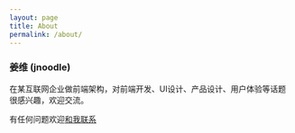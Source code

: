 ```yaml
---
layout: page
title: About
permalink: /about/
---
```


### 姜维 (jnoodle)

在某互联网企业做前端架构，对前端开发、UI设计、产品设计、用户体验等话题很感兴趣，欢迎交流。

有任何问题欢迎[和我联系](mailto:fullstack@126.com)

